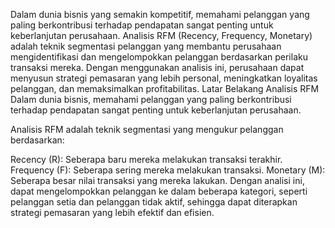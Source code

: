 Dalam dunia bisnis yang semakin kompetitif, memahami pelanggan yang paling berkontribusi terhadap pendapatan sangat penting untuk keberlanjutan perusahaan. Analisis RFM (Recency, Frequency, Monetary) adalah teknik segmentasi pelanggan yang membantu perusahaan mengidentifikasi dan mengelompokkan pelanggan berdasarkan perilaku transaksi mereka. Dengan menggunakan analisis ini, perusahaan dapat menyusun strategi pemasaran yang lebih personal, meningkatkan loyalitas pelanggan, dan memaksimalkan profitabilitas.
Latar Belakang Analisis RFM
Dalam dunia bisnis, memahami pelanggan yang paling berkontribusi terhadap pendapatan sangat penting untuk keberlanjutan perusahaan.

Analisis RFM adalah teknik segmentasi yang mengukur pelanggan berdasarkan:

Recency (R): Seberapa baru mereka melakukan transaksi terakhir.
Frequency (F): Seberapa sering mereka melakukan transaksi.
Monetary (M): Seberapa besar nilai transaksi yang mereka lakukan.
Dengan analisi ini, dapat mengelompokkan pelanggan ke dalam beberapa kategori, seperti pelanggan setia dan pelanggan tidak aktif, sehingga dapat diterapkan strategi pemasaran yang lebih efektif dan efisien.
